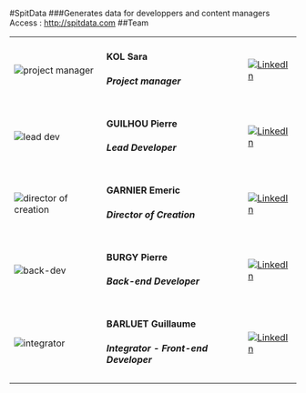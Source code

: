 #SpitData
###Generates data for developpers and content managers
Access : http://spitdata.com
##Team
<table>
  <tr>
    <td><img src="https://fr.gravatar.com/userimage/6061884/ffd8bf1e86419734ebb558ef000517da.jpg" alt="project manager"/></td>
    <td><h4>KOL Sara</h4><h5>Project manager</h5></td>
    <td><a href="http://www.linkedin.com/profile/view?id=174258516"><img src="http://www.tlogistics.eu/wp-content/uploads/2013/01/Linkedin-Logo1.png" alt="LinkedIn"/></a></td>
  </tr>
  <tr>
    <td><img src="https://fr.gravatar.com/userimage/49542208/dff7f1c796cfadefbcb5bfc8a26191a5.jpeg" alt="lead dev"/></td>
    <td><h4>GUILHOU Pierre</h4><h5>Lead Developer</h5></td>
    <td><a href="http://www.linkedin.com/profile/view?id=318537647"><img src="http://www.tlogistics.eu/wp-content/uploads/2013/01/Linkedin-Logo1.png" alt="LinkedIn"/></a></td>
  </tr>
  <tr>
    <td><img src="http://www.gravatar.com/avatar/6220fd4db9823257392cb40a9725e1ad.png" alt="director of creation"/></td>
    <td><h4>GARNIER Emeric</h4><h5>Director of Creation</h5></td>
    <td><a href="http://www.linkedin.com/profile/view?id=117435294"><img src="http://www.tlogistics.eu/wp-content/uploads/2013/01/Linkedin-Logo1.png" alt="LinkedIn"/></a></td>
  </tr>
  <tr>
    <td><img src="https://fr.gravatar.com/userimage/58955705/05d7d60184e3f1dcebfc25f1c08c1794" alt="back-dev"/></td>
    <td><h4>BURGY Pierre</h4><h5>Back-end Developer</h5></td>
    <td><a href="http://www.linkedin.com/profile/view?id=261554790"><img src="http://www.tlogistics.eu/wp-content/uploads/2013/01/Linkedin-Logo1.png" alt="LinkedIn"/></a></td>
  </tr>
  <tr>
    <td><img src="https://fr.gravatar.com/userimage/56830188/27f071cc54b972a067dac620c3ddcaf9.png" alt="integrator"/></td>
    <td><h4>BARLUET Guillaume</h4><h5>Integrator - Front-end Developer</h5></td>
    <td><a href="http://www.linkedin.com/profile/view?id=162167774"><img src="http://www.tlogistics.eu/wp-content/uploads/2013/01/Linkedin-Logo1.png" alt="LinkedIn"/></a></td>
  </tr>
</table>
